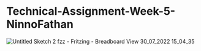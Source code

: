 # Technical-Assignment-Week-5-NinnoFathan
![Untitled Sketch 2 fzz - Fritzing -  Breadboard View  30_07_2022 15_04_35](https://user-images.githubusercontent.com/108131425/181879351-a92cfffa-a08a-4564-9250-09d842d5c057.png)
